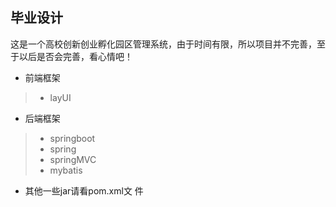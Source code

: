 ## 毕业设计  
这是一个高校创新创业孵化园区管理系统，由于时间有限，所以项目并不完善，至于以后是否会完善，看心情吧！
- 前端框架
> - layUI
- 后端框架
> - springboot
> - spring
> - springMVC
> - mybatis
- 其他一些jar请看pom.xml文                件